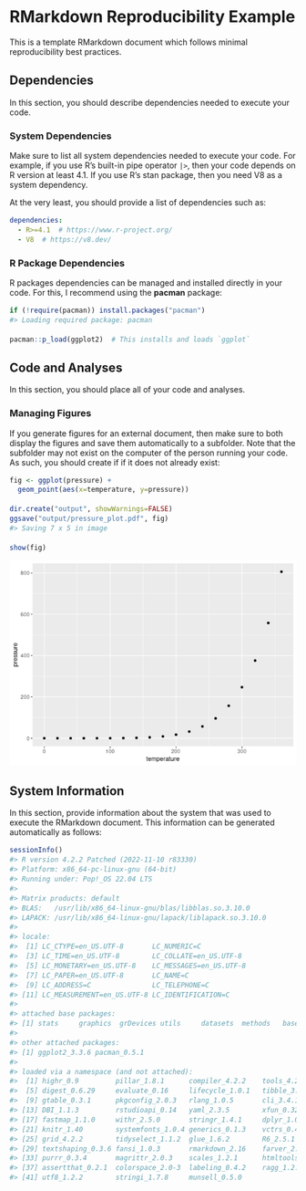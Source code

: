 
<!-- README.md is generated from README.Rmd. Please edit that file -->

# RMarkdown Reproducibility Example

<!-- badges: start -->
<!-- badges: end -->

This is a template RMarkdown document which follows minimal
reproducibility best practices.

## Dependencies

In this section, you should describe dependencies needed to execute your
code.

### System Dependencies

Make sure to list all system dependencies needed to execute your code.
For example, if you use R’s built-in pipe operator `|>`, then your code
depends on R version at least 4.1. If you use R’s stan package, then you
need V8 as a system dependency.

At the very least, you should provide a list of dependencies such as:

``` yaml
dependencies:
  - R>=4.1  # https://www.r-project.org/
  - V8  # https://v8.dev/
```

### R Package Dependencies

R packages dependencies can be managed and installed directly in your
code. For this, I recommend using the **pacman** package:

``` r
if (!require(pacman)) install.packages("pacman")
#> Loading required package: pacman

pacman::p_load(ggplot2)  # This installs and loads `ggplot`
```

## Code and Analyses

In this section, you should place all of your code and analyses.

### Managing Figures

If you generate figures for an external document, then make sure to both
display the figures and save them automatically to a subfolder. Note
that the subfolder may not exist on the computer of the person running
your code. As such, you should create if if it does not already exist:

``` r
fig <- ggplot(pressure) +
  geom_point(aes(x=temperature, y=pressure))

dir.create("output", showWarnings=FALSE)
ggsave("output/pressure_plot.pdf", fig)
#> Saving 7 x 5 in image

show(fig)
```

![](README_files/figure-gfm/figure-1.png)<!-- -->

## System Information

In this section, provide information about the system that was used to
execute the RMarkdown document. This information can be generated
automatically as follows:

``` r
sessionInfo()
#> R version 4.2.2 Patched (2022-11-10 r83330)
#> Platform: x86_64-pc-linux-gnu (64-bit)
#> Running under: Pop!_OS 22.04 LTS
#> 
#> Matrix products: default
#> BLAS:   /usr/lib/x86_64-linux-gnu/blas/libblas.so.3.10.0
#> LAPACK: /usr/lib/x86_64-linux-gnu/lapack/liblapack.so.3.10.0
#> 
#> locale:
#>  [1] LC_CTYPE=en_US.UTF-8       LC_NUMERIC=C              
#>  [3] LC_TIME=en_US.UTF-8        LC_COLLATE=en_US.UTF-8    
#>  [5] LC_MONETARY=en_US.UTF-8    LC_MESSAGES=en_US.UTF-8   
#>  [7] LC_PAPER=en_US.UTF-8       LC_NAME=C                 
#>  [9] LC_ADDRESS=C               LC_TELEPHONE=C            
#> [11] LC_MEASUREMENT=en_US.UTF-8 LC_IDENTIFICATION=C       
#> 
#> attached base packages:
#> [1] stats     graphics  grDevices utils     datasets  methods   base     
#> 
#> other attached packages:
#> [1] ggplot2_3.3.6 pacman_0.5.1 
#> 
#> loaded via a namespace (and not attached):
#>  [1] highr_0.9         pillar_1.8.1      compiler_4.2.2    tools_4.2.2      
#>  [5] digest_0.6.29     evaluate_0.16     lifecycle_1.0.1   tibble_3.1.8     
#>  [9] gtable_0.3.1      pkgconfig_2.0.3   rlang_1.0.5       cli_3.4.1        
#> [13] DBI_1.1.3         rstudioapi_0.14   yaml_2.3.5        xfun_0.32        
#> [17] fastmap_1.1.0     withr_2.5.0       stringr_1.4.1     dplyr_1.0.10     
#> [21] knitr_1.40        systemfonts_1.0.4 generics_0.1.3    vctrs_0.4.1      
#> [25] grid_4.2.2        tidyselect_1.1.2  glue_1.6.2        R6_2.5.1         
#> [29] textshaping_0.3.6 fansi_1.0.3       rmarkdown_2.16    farver_2.1.1     
#> [33] purrr_0.3.4       magrittr_2.0.3    scales_1.2.1      htmltools_0.5.3  
#> [37] assertthat_0.2.1  colorspace_2.0-3  labeling_0.4.2    ragg_1.2.2       
#> [41] utf8_1.2.2        stringi_1.7.8     munsell_0.5.0
```
